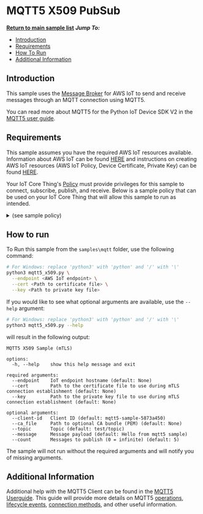 # MQTT5 X509 PubSub

[**Return to main sample list**](../README.md)
*__Jump To:__*
* [Introduction](#introduction)
* [Requirements](#requirements)
* [How To Run](#how-to-run)
* [Additional Information](#additional-information)

## Introduction
This sample uses the
[Message Broker](https://docs.aws.amazon.com/iot/latest/developerguide/iot-message-broker.html)
for AWS IoT to send and receive messages through an MQTT connection using MQTT5. 

You can read more about MQTT5 for the Python IoT Device SDK V2 in the [MQTT5 user guide](../../documents/MQTT5_Userguide.md).

## Requirements

This sample assumes you have the required AWS IoT resources available. Information about AWS IoT can be found [HERE](https://docs.aws.amazon.com/iot/latest/developerguide/what-is-aws-iot.html) and instructions on creating AWS IoT resources (AWS IoT Policy, Device Certificate, Private Key) can be found [HERE](https://docs.aws.amazon.com/iot/latest/developerguide/create-iot-resources.html).

Your IoT Core Thing's [Policy](https://docs.aws.amazon.com/iot/latest/developerguide/iot-policies.html) must provide privileges for this sample to connect, subscribe, publish, and receive. Below is a sample policy that can be used on your IoT Core Thing that will allow this sample to run as intended.

<details>
<summary>(see sample policy)</summary>
<pre>
{
  "Version": "2012-10-17",
  "Statement": [
    {
      "Effect": "Allow",
      "Action": [
        "iot:Publish",
        "iot:Receive"
      ],
      "Resource": [
        "arn:aws:iot:<b>region</b>:<b>account</b>:topic/test/topic"
      ]
    },
    {
      "Effect": "Allow",
      "Action": [
        "iot:Subscribe"
      ],
      "Resource": [
        "arn:aws:iot:<b>region</b>:<b>account</b>:topicfilter/test/topic"
      ]
    },
    {
      "Effect": "Allow",
      "Action": [
        "iot:Connect"
      ],
      "Resource": [
        "arn:aws:iot:<b>region</b>:<b>account</b>:client/test-*"
      ]
    }
  ]
}å
</pre>

Replace with the following with the data from your AWS account:
* `<region>`: The AWS IoT Core region where you created your AWS IoT Core thing you wish to use with this sample. For example `us-east-1`.
* `<account>`: Your AWS IoT Core account ID. This is the set of numbers in the top right next to your AWS account name when using the AWS IoT Core website.

Note that in a real application, you may want to avoid the use of wildcards in your ClientID or use them selectively. Please follow best practices when working with AWS on production applications using the SDK. Also, for the purposes of this sample, please make sure your policy allows a client ID of `test-*` to connect or use `--client_id <client ID here>` to send the client ID your policy supports.

</details>

## How to run

To Run this sample from the `samples\mqtt` folder, use the following command:

```sh
# For Windows: replace 'python3' with 'python' and '/' with '\'
python3 mqtt5_x509.py \
  --endpoint <AWS IoT endpoint> \
  --cert <Path to certificate file> \
  --key <Path to private key file>
```
If you would like to see what optional arguments are available, use the `--help` argument:
``` sh
# For Windows: replace 'python3' with 'python' and '/' with '\'
python3 mqtt5_x509.py --help
```

will result in the following output:
```
MQTT5 X509 Sample (mTLS)

options:
  -h, --help    show this help message and exit

required arguments:
  --endpoint    IoT endpoint hostname (default: None)
  --cert        Path to the certificate file to use during mTLS connection establishment (default: None)
  --key         Path to the private key file to use during mTLS connection establishment (default: None)

optional arguments:
  --client-id   Client ID (default: mqtt5-sample-5873a450)
  --ca_file     Path to optional CA bundle (PEM) (default: None)
  --topic       Topic (default: test/topic)
  --message     Message payload (default: Hello from mqtt5 sample)
  --count       Messages to publish (0 = infinite) (default: 5)
```

The sample will not run without the required arguments and will notify you of missing arguments.

## Additional Information
Additional help with the MQTT5 Client can be found in the [MQTT5 Userguide](../../documents/MQTT5_Userguide.md). This guide will provide more details on MQTT5 [operations](../../documents/MQTT5_Userguide.md#optional-keyword-arguments), [lifecycle events](../../documents/MQTT5_Userguide.md#lifecycle-events), [connection methods](../../documents/MQTT5_Userguide.md#connecting-to-aws-iot-core), and other useful information.
